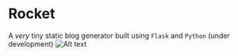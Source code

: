 **Rocket**
===========

A *very* tiny static blog generator built using `Flask` and `Python` (under development)
![Alt text](http://www.clipartbest.com/cliparts/pi5/erK/pi5erKnrT.jpeg)
